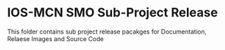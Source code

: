 # IOS-MCN SMO Sub-Project Release
This folder contains sub project release pacakges for Documentation, Relaese Images and Source Code
